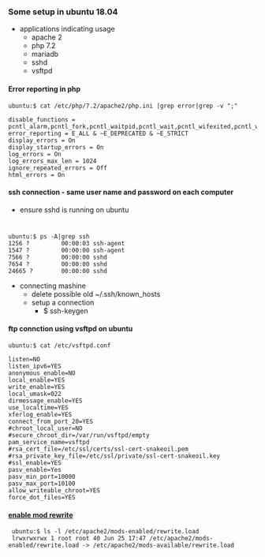 ### Some setup in ubuntu 18.04 

- applications indicating usage 
    - apache 2
    - php 7.2
    - mariadb
    - sshd
    - vsftpd

#### Error reporting in php

    ubuntu:$ cat /etc/php/7.2/apache2/php.ini |grep error|grep -v ";"
    
    disable_functions = pcntl_alarm,pcntl_fork,pcntl_waitpid,pcntl_wait,pcntl_wifexited,pcntl_wifstopped,pcntl_wifsignaled,pcntl_wifcontinued,pcntl_wexitstatus,pcntl_wtermsig,pcntl_wstopsig,pcntl_signal,pcntl_signal_get_handler,pcntl_signal_dispatch,pcntl_get_last_error,pcntl_strerror,pcntl_sigprocmask,pcntl_sigwaitinfo,pcntl_sigtimedwait,pcntl_exec,pcntl_getpriority,pcntl_setpriority,pcntl_async_signals,
    error_reporting = E_ALL & ~E_DEPRECATED & ~E_STRICT
    display_errors = On
    display_startup_errors = On
    log_errors = On
    log_errors_max_len = 1024
    ignore_repeated_errors = Off
    html_errors = On

#### ssh connection - same user name and password on each computer

- ensure sshd is running on ubuntu

#

    ubuntu:$ ps -A|grep ssh
    1256 ?         00:00:03 ssh-agent
    1547 ?         00:00:00 ssh-agent
    7566 ?         00:00:00 sshd
    7654 ?         00:00:00 sshd
    24665 ?        00:00:00 sshd

- connecting mashine    
    - delete possible old ~/.ssh/known_hosts
    - setup a connection
        - $ ssh-keygen
    
#### ftp connction using vsftpd on ubuntu

    ubuntu:$ cat /etc/vsftpd.conf
    
    listen=NO
    listen_ipv6=YES
    anonymous_enable=NO
    local_enable=YES
    write_enable=YES
    local_umask=022
    dirmessage_enable=YES
    use_localtime=YES
    xferlog_enable=YES
    connect_from_port_20=YES
    #chroot_local_user=NO
    #secure_chroot_dir=/var/run/vsftpd/empty
    pam_service_name=vsftpd
    #rsa_cert_file=/etc/ssl/certs/ssl-cert-snakeoil.pem
    #rsa_private_key_file=/etc/ssl/private/ssl-cert-snakeoil.key
    #ssl_enable=YES
    pasv_enable=Yes
    pasv_min_port=10000
    pasv_max_port=10100
    allow_writeable_chroot=YES
    force_dot_files=YES

#### [enable mod rewrite](https://www.codeproject.com/questions/1037625/url-rewriting-in-php)

     ubuntu:$ ls -l /etc/apache2/mods-enabled/rewrite.load 
     lrwxrwxrwx 1 root root 40 Jun 25 17:47 /etc/apache2/mods-enabled/rewrite.load -> /etc/apache2/mods-available/rewrite.load

 
  